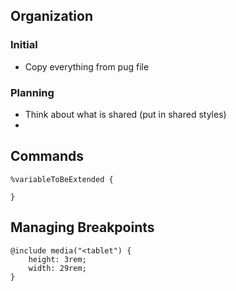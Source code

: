 ## Organization

### Initial

- Copy everything from pug file

### Planning

- Think about what is shared (put in shared styles)
-

## Commands

```
%variableToBeExtended {

}
```

## Managing Breakpoints

```
@include media("<tablet") {
    height: 3rem;
    width: 29rem;
}
```
